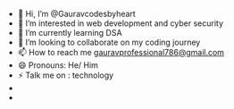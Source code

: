 - 👋 Hi, I’m @Gauravcodesbyheart
- 👀 I’m interested in web development and cyber security
- 🌱 I’m currently learning DSA
- 💞️ I’m looking to collaborate on my coding journey
- 📫 How to reach me gauravprofessional786@gmail.com
- 😄 Pronouns: He/ Him
- ⚡ Talk me on : technology
- 
- 
<!---
Gauravcodesbyheart/Gauravcodesbyheart is a ✨ special ✨ repository because its `README.md` (this file) appears on your GitHub profile.
You can click the Preview link to take a look at your changes.
--->
